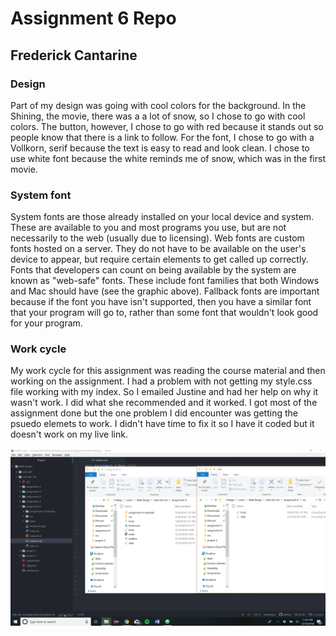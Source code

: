 <h1> Assignment 6 Repo </h1>
<h2> Frederick Cantarine </h2>

<h3> Design </h3>
Part of my design was going with cool colors for the background. In the Shining, the movie, there was a a lot of snow, so I chose to go with cool colors. The button, however, I chose to go with red because it stands out so people know that there is a link to follow. For the font, I chose to go with a Vollkorn, serif because the text is easy to read and look clean. I chose to use white font because the white reminds me of snow, which was in the first movie.

<h3> System font </h3>
System fonts are those already installed on your local device and system. These are available to you and most programs you use, but are not necessarily to the web (usually due to licensing).
Web fonts are custom fonts hosted on a server. They do not have to be available on the user's device to appear, but require certain elements to get called up correctly.
Fonts that developers can count on being available by the system are known as "web-safe" fonts. These include font families that both Windows and Mac should have (see the graphic above).
Fallback fonts are important because if the font you have isn't supported, then you have a similar font that your program will go to, rather than some font that wouldn't look good for your program.

<h3> Work cycle </h3>
My work cycle for this assignment was reading the course material and then working on the assignment. I had a problem with not getting my style.css file working with my index. So I emailed Justine and had her help on why it wasn't work. I did what she recommended and it worked. I got most of the assignment done but the one problem I did encounter was getting the psuedo elemets to work. I didn't have time to fix it so I have it coded but it doesn't work on my live link.



![Screenshot](assignment6_screenshot.png)

